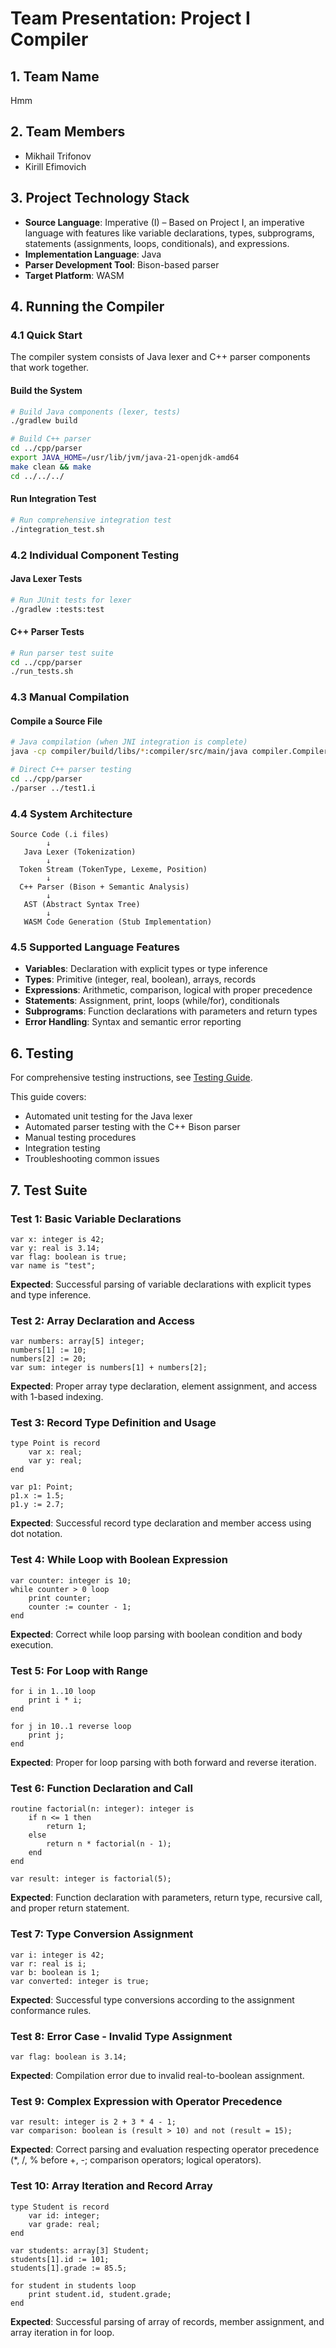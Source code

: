 # Team Presentation: Project I Compiler

## 1. Team Name
Hmm

## 2. Team Members
- Mikhail Trifonov
- Kirill Efimovich

## 3. Project Technology Stack
- **Source Language**: Imperative (I) – Based on Project I, an imperative language with features like variable declarations, types, subprograms, statements (assignments, loops, conditionals), and expressions.
- **Implementation Language**: Java
- **Parser Development Tool**: Bison-based parser
- **Target Platform**: WASM

## 4. Running the Compiler

### 4.1 Quick Start

The compiler system consists of Java lexer and C++ parser components that work together.

#### Build the System
```bash
# Build Java components (lexer, tests)
./gradlew build

# Build C++ parser
cd ../cpp/parser
export JAVA_HOME=/usr/lib/jvm/java-21-openjdk-amd64
make clean && make
cd ../../../
```

#### Run Integration Test
```bash
# Run comprehensive integration test
./integration_test.sh
```

### 4.2 Individual Component Testing

#### Java Lexer Tests
```bash
# Run JUnit tests for lexer
./gradlew :tests:test
```

#### C++ Parser Tests
```bash
# Run parser test suite
cd ../cpp/parser
./run_tests.sh
```

### 4.3 Manual Compilation

#### Compile a Source File
```bash
# Java compilation (when JNI integration is complete)
java -cp compiler/build/libs/*:compiler/src/main/java compiler.Compiler source.i

# Direct C++ parser testing
cd ../cpp/parser
./parser ../test1.i
```

### 4.4 System Architecture

```
Source Code (.i files)
        ↓
   Java Lexer (Tokenization)
        ↓
  Token Stream (TokenType, Lexeme, Position)
        ↓
  C++ Parser (Bison + Semantic Analysis)
        ↓
   AST (Abstract Syntax Tree)
        ↓
   WASM Code Generation (Stub Implementation)
```

### 4.5 Supported Language Features

- **Variables**: Declaration with explicit types or type inference
- **Types**: Primitive (integer, real, boolean), arrays, records
- **Expressions**: Arithmetic, comparison, logical with proper precedence
- **Statements**: Assignment, print, loops (while/for), conditionals
- **Subprograms**: Function declarations with parameters and return types
- **Error Handling**: Syntax and semantic error reporting

## 6. Testing

For comprehensive testing instructions, see [Testing Guide](docs/testing_guide.md).

This guide covers:
- Automated unit testing for the Java lexer
- Automated parser testing with the C++ Bison parser
- Manual testing procedures
- Integration testing
- Troubleshooting common issues

## 7. Test Suite

### Test 1: Basic Variable Declarations
```
var x: integer is 42;
var y: real is 3.14;
var flag: boolean is true;
var name is "test";
```
**Expected**: Successful parsing of variable declarations with explicit types and type inference.

### Test 2: Array Declaration and Access
```
var numbers: array[5] integer;
numbers[1] := 10;
numbers[2] := 20;
var sum: integer is numbers[1] + numbers[2];
```
**Expected**: Proper array type declaration, element assignment, and access with 1-based indexing.

### Test 3: Record Type Definition and Usage
```
type Point is record
    var x: real;
    var y: real;
end

var p1: Point;
p1.x := 1.5;
p1.y := 2.7;
```
**Expected**: Successful record type declaration and member access using dot notation.

### Test 4: While Loop with Boolean Expression
```
var counter: integer is 10;
while counter > 0 loop
    print counter;
    counter := counter - 1;
end
```
**Expected**: Correct while loop parsing with boolean condition and body execution.

### Test 5: For Loop with Range
```
for i in 1..10 loop
    print i * i;
end

for j in 10..1 reverse loop
    print j;
end
```
**Expected**: Proper for loop parsing with both forward and reverse iteration.

### Test 6: Function Declaration and Call
```
routine factorial(n: integer): integer is
    if n <= 1 then
        return 1;
    else
        return n * factorial(n - 1);
    end
end

var result: integer is factorial(5);
```
**Expected**: Function declaration with parameters, return type, recursive call, and proper return statement.

### Test 7: Type Conversion Assignment
```
var i: integer is 42;
var r: real is i;
var b: boolean is 1;
var converted: integer is true;
```
**Expected**: Successful type conversions according to the assignment conformance rules.

### Test 8: Error Case - Invalid Type Assignment
```
var flag: boolean is 3.14;
```
**Expected**: Compilation error due to invalid real-to-boolean assignment.

### Test 9: Complex Expression with Operator Precedence
```
var result: integer is 2 + 3 * 4 - 1;
var comparison: boolean is (result > 10) and not (result = 15);
```
**Expected**: Correct parsing and evaluation respecting operator precedence (*, /, % before +, -; comparison operators; logical operators).

### Test 10: Array Iteration and Record Array
```
type Student is record
    var id: integer;
    var grade: real;
end

var students: array[3] Student;
students[1].id := 101;
students[1].grade := 85.5;

for student in students loop
    print student.id, student.grade;
end
```
**Expected**: Successful parsing of array of records, member assignment, and array iteration in for loop.
